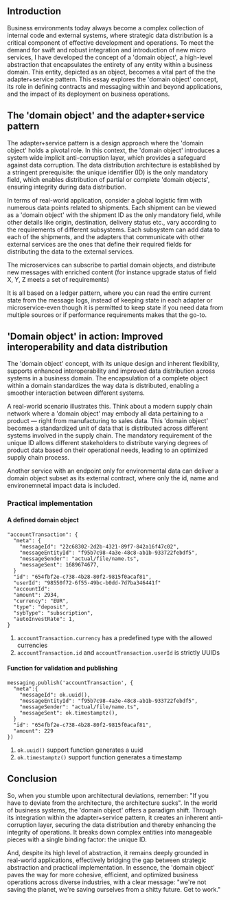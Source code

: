 ## Introduction

Business environments today always become a complex collection of internal code and external systems, where strategic data distribution is a critical component of effective development and operations. To meet the demand for swift and robust integration and introduction of new micro services,  I have developed the concept of a 'domain object', a high-level abstraction that encapsulates the entirety of any entity within a business domain. This entity, depicted as an object, becomes a vital part of the the adapter+service pattern. This essay explores the 'domain object' concept, its role in defining contracts and messaging within and beyond applications, and the impact of its deployment on business operations.

## The 'domain object' and the adapter+service pattern

The adapter+service pattern is a design approach where the 'domain object' holds a pivotal role. In this context, the 'domain object' introduces a system wide implicit anti-corruption layer, which provides a safeguard against data corruption. The data distribution architecture is established by a stringent prerequisite: the unique identifier (ID) is the only mandatory field, which enables distribution of partial or complete 'domain objects', ensuring integrity during data distribution.

In terms of real-world application, consider a global logistic firm with numerous data points related to shipments. Each shipment can be viewed as a 'domain object' with the shipment ID as the only mandatory field, while other details like origin, destination, delivery status etc., vary according to the requirements of different subsystems. Each subsystem can add data to each of the shipments, and the adapters that communicate with other external services are the ones that define their required fields for distributing the data to the external services. 

The microservices can subscribe to partial domain objects, and distribute new messages with enriched content (for instance upgrade status of field X, Y, Z meets a set of requirements)

It is all based on a ledger pattern, where you can read the entire current state from the message logs, instead of keeping state in each adapter or microservice-even though it is permitted to keep state if you need data from multiple sources or if performance requirements makes that the go-to.

## 'Domain object' in action: Improved interoperability and data distribution

The 'domain object' concept, with its unique design and inherent flexibility, supports enhanced interoperability and improved data distribution across systems in a business domain. The encapsulation of a complete object within a domain standardizes the way data is distributed, enabling a smoother interaction between different systems.

A real-world scenario illustrates this. Think about a modern supply chain network where a 'domain object' may embody all data pertaining to a product — right from manufacturing to sales data. This 'domain object' becomes a standardized unit of data that is distributed across different systems involved in the supply chain. The mandatory requirement of the unique ID allows different stakeholders to distribute varying degrees of product data based on their operational needs, leading to an optimized supply chain process.

Another service with an endpoint only for environmental data can deliver a domain object subset as its external contract, where only the id, name and environemnetal impact data is included. 

### Practical implementation
#### A defined domain object
```
"accountTransaction": {
  "meta": {
    "messageId": "22c68302-2d2b-4321-89f7-842a16f47c02",
    "messageEntityId": "f95b7c98-4a3e-48c8-ab1b-933722febdf5",
    "messageSender": "actual/file/name.ts",
    "messageSent": 1689674677,
  }
  "id": "654fbf2e-c738-4b28-80f2-9815f0acaf81",
  "userId": "98550f72-6f55-49bc-b0dd-7d7ba346441f"
  "accountId": 
  "amount": 2934,
  "currency": "EUR",
  "type": "deposit",
  "sybType": "subscription",
  "autoInvestRate": 1,
} 
```
1. `accountTransaction.currency` has a predefined type with the allowed currencies
2. `accountTransaction.id` and `accountTransaction.userId` is strictly UUIDs

#### Function for validation and publishing
```
messaging.publish('accountTransaction', {
  "meta":{
    "messageId": ok.uuid(),
    "messageEntityId": "f95b7c98-4a3e-48c8-ab1b-933722febdf5",
    "messageSender": "actual/file/name.ts",
    "messageSent": ok.timestamptz(),
  }
  "id": "654fbf2e-c738-4b28-80f2-9815f0acaf81",
  "amount": 229
})
```
1. `ok.uuid()` support function generates a uuid
2. `ok.timestamptz()` support function generates a timestamp

## Conclusion

So, when you stumble upon architectural deviations, remember: "If you have to deviate from the architecture, the architecture sucks". In the world of business systems, the 'domain object' offers a paradigm shift. Through its integration within the adapter+service pattern, it creates an inherent anti-corruption layer, securing the data distribution and thereby enhancing the integrity of operations. It breaks down complex entities into manageable pieces with a single binding factor: the unique ID.

And, despite its high level of abstraction, it remains deeply grounded in real-world applications, effectively bridging the gap between strategic abstraction and practical implementation. In essence, the 'domain object' paves the way for more cohesive, efficient, and optimized business operations across diverse industries, with a clear message: "we're not saving the planet, we're saving ourselves from a shitty future. Get to work."
